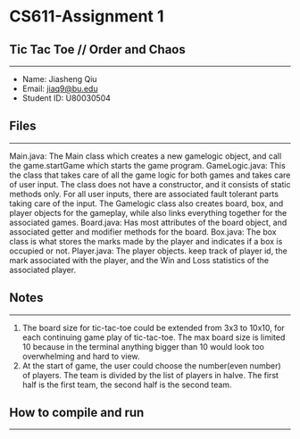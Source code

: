 
# CS611-Assignment 1
## Tic Tac Toe // Order and Chaos
---------------------------------------------------------------------------
- Name: Jiasheng Qiu
- Email: jiaq9@bu.edu
- Student ID: U80030504

## Files
---------------------------------------------------------------------------
Main.java: The Main class which creates a new gamelogic object, and call the game.startGame which starts the game program.
GameLogic.java: This the class that takes care of all the game logic for both games and takes care of user input. The class does not have a constructor, and it consists of static methods only.
                For all user inputs, there are associated fault tolerant parts taking care of the input. The Gamelogic class also creates board, box, and player objects for the gameplay, while
                also links everything together for the associated games. 
Board.java: Has most attributes of the board object, and associated getter and modifier methods for the board. 
Box.java: The box class is what stores the marks made by the player and indicates if a box is occupied or not.
Player.java: The player objects. keep track of player id, the mark associated with the player, and the Win and Loss statistics of the associated player. 

## Notes
---------------------------------------------------------------------------
1. The board size for tic-tac-toe could be extended from 3x3 to 10x10, for each continuing game play of tic-tac-toe. The max board size is limited 10 because in the terminal anything bigger than 10 would look too
   overwhelming and hard to view.
2. At the start of game, the user could choose the number(even number) of players. The team is divided by the list of players in halve. The first half is the first team, the second half is the second team.


## How to compile and run
---------------------------------------------------------------------------
